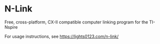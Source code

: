 # N-Link

Free, cross-platform, CX-II compatible computer linking program for the TI-Nspire

For usage instructions, see https://lights0123.com/n-link/
